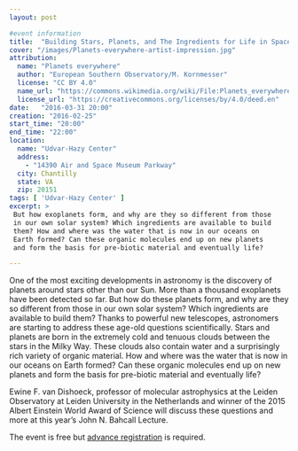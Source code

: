 ```yaml
---
layout: post

#event information
title:  "Building Stars, Planets, and The Ingredients for Life in Space"
cover: "/images/Planets-everywhere-artist-impression.jpg"
attribution:
  name: "Planets everywhere"
  author: "European Southern Observatory/M. Kornmesser"
  license: "CC BY 4.0"
  name_url: "https://commons.wikimedia.org/wiki/File:Planets_everywhere_(artist%E2%80%99s_impression).jpg"
  license_url: "https://creativecommons.org/licenses/by/4.0/deed.en"
date:   "2016-03-31 20:00"
creation: "2016-02-25"
start_time: "20:00"
end_time: "22:00"
location:
  name: "Udvar-Hazy Center"
  address:
    - "14390 Air and Space Museum Parkway"
  city: Chantilly
  state: VA
  zip: 20151
tags: [ 'Udvar-Hazy Center' ]
excerpt: >
 But how exoplanets form, and why are they so different from those
 in our own solar system? Which ingredients are available to build 
 them? How and where was the water that is now in our oceans on
 Earth formed? Can these organic molecules end up on new planets
 and form the basis for pre-biotic material and eventually life?

---
```


One of the most exciting developments in astronomy is the discovery
of planets around stars other than our Sun. More than a thousand
exoplanets have been detected so far. But how do these planets form,
and why are they so different from those in our own solar system?
Which ingredients are available to build them? Thanks to powerful
new telescopes, astronomers are starting to address these age-old
questions scientifically. Stars and planets are born in the extremely
cold and tenuous clouds between the stars in the Milky Way. These
clouds also contain water and a surprisingly rich variety of
organic material. How and where was the water that is now in our
oceans on Earth formed? Can these organic molecules end up on new
planets and form the basis for pre-biotic material and eventually life?

Ewine F. van Dishoeck, professor of molecular astrophysics at the
Leiden Observatory at Leiden University in the Netherlands and winner
of the 2015 Albert Einstein World Award of Science will discuss these
questions and more at this year’s John N. Bahcall Lecture.

The event is free but
[advance registration](http://airandspace.si.edu/events/tickets/)
is required.


